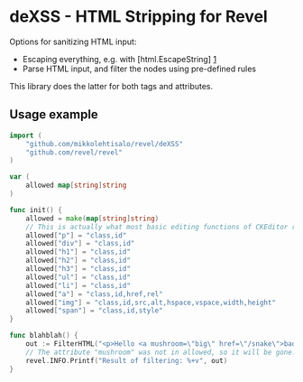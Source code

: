 deXSS - HTML Stripping for Revel
================================

Options for sanitizing HTML input:
* Escaping everything, e.g. with [html.EscapeString] [1]
* Parse HTML input, and filter the nodes using pre-defined rules

This library does the latter for both tags and attributes.

Usage example
-------------

```go
import (
    "github.com/mikkolehtisalo/revel/deXSS"
    "github.com/revel/revel"
)

var (
    allowed map[string]string
)

func init() {
    allowed = make(map[string]string)
    // This is actually what most basic editing functions of CKEditor require
    allowed["p"] = "class,id"
    allowed["div"] = "class,id"
    allowed["h1"] = "class,id"
    allowed["h2"] = "class,id"
    allowed["h3"] = "class,id"
    allowed["ul"] = "class,id"
    allowed["li"] = "class,id"
    allowed["a"] = "class,id,href,rel"
    allowed["img"] = "class,id,src,alt,hspace,vspace,width,height"
    allowed["span"] = "class,id,style"
}

func blahblah() {
    out := FilterHTML("<p>Hello <a mushroom=\"big\" href=\"/snake\">badger</a>!</p><p>Got it?</p>", allowed, true)
    // The attribute "mushroom" was not in allowed, so it will be gone!
    revel.INFO.Printf("Result of filtering: %+v", out)
}

```


[1]:http://golang.org/pkg/html/#EscapeString